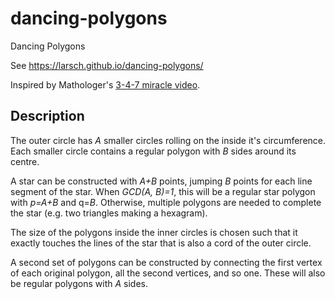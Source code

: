 # dancing-polygons
Dancing Polygons

See https://larsch.github.io/dancing-polygons/

Inspired by Mathologer's [3-4-7 miracle video](https://youtu.be/oEN0o9ZGmOM).

## Description

The outer circle has *A* smaller circles rolling on the inside it's
circumference. Each smaller circle contains a regular polygon with *B* sides
around its centre.

A star can be constructed with *A+B* points, jumping *B* points for each line
segment of the star. When *GCD(A, B)=1*, this will be a regular star polygon
with *p=A+B* and q=*B*. Otherwise, multiple polygons are needed to complete the
star (e.g. two triangles making a hexagram).

The size of the polygons inside the inner circles is chosen such that it exactly
touches the lines of the star that is also a cord of the outer circle.

A second set of polygons can be constructed by connecting the first vertex of
each original polygon, all the second vertices, and so one. These will also be
regular polygons with *A* sides.
